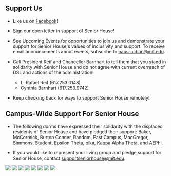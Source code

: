 ## Support Us

* Like us on [Facebook](https://www.facebook.com/saveseniorhouse/)!

* [Sign](https://docs.google.com/forms/d/e/1FAIpQLSeyNJ7wu5Fudw9Tvc6XLpA4qi2kZPMu3RMm7lcwyzlSTPvqMg/viewform) our open letter in support of Senior House!

* See Upcoming Events for opportunities to join us and demonstrate your support for Senior House's values of inclusivity and support. To receive email announcements about events, subscribe to haus-action@mit.edu. 

* Call President Reif and Chancellor Barnhart to tell them that you stand in solidarity with Senior House and do not agree with current overreach of DSL and actions of the administration!

  * L. Rafael Reif (617.253.0148) 
  * Cynthia Barnhart (617.253.9742)

* Keep checking back for ways to support Senior House remotely!

## Campus-Wide Support For Senior House

* The following dorms have expressed their solidarity with the displaced residents of Senior House and have pledged their support: Baker, McCormick, Burton Conner, Random, East Campus, MacGregor, Simmons, Student, Epsilon Theta, pika, Kappa Alpha Theta, and AEPhi.

* If you would like to represent your living group and pledge support for Senior House, contact supportseniorhouse@mit.edu.   

<div class="photos">

<img class = "custom-pic" src="https://raw.githubusercontent.com/save-senior-house/save-senior-house.github.io/master/assets/images/et.JPG">

<img class = "custom-pic" src="https://raw.githubusercontent.com/save-senior-house/save-senior-house.github.io/master/assets/images/ec.JPG">

<img  class = "custom-pic" src="https://raw.githubusercontent.com/save-senior-house/save-senior-house.github.io/master/assets/images/bc.JPG">

<img class = "custom-pic" src="https://raw.githubusercontent.com/save-senior-house/save-senior-house.github.io/master/assets/images/macg1.JPG">

<img class = "custom-pic" src="https://raw.githubusercontent.com/save-senior-house/save-senior-house.github.io/master/assets/images/student.JPG">

<img class = "custom-pic" src="https://raw.githubusercontent.com/save-senior-house/save-senior-house.github.io/master/assets/images/random.JPG">

<img class = "custom-pic" src="https://raw.githubusercontent.com/save-senior-house/save-senior-house.github.io/master/assets/images/simmons.JPG">

<img class = "custom-pic" src="https://raw.githubusercontent.com/save-senior-house/save-senior-house.github.io/master/assets/images/mcc.jpg">

</div>



